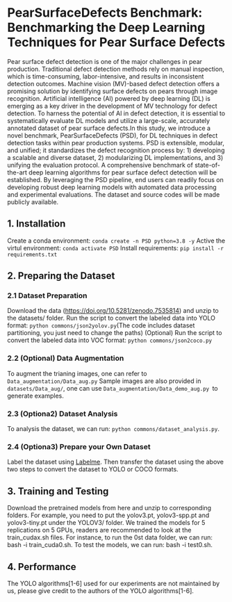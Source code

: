 # PearSurfaceDefects Benchmark: Benchmarking the Deep Learning Techniques for Pear Surface Defects
Pear surface defect detection is one of the major challenges in pear production. Traditional defect detection methods rely on manual inspection, which is time-consuming, labor-intensive, and results in inconsistent detection outcomes. Machine vision (MV)-based defect detection offers a promising solution by identifying surface defects on pears through image recognition. Artificial intelligence (AI) powered by deep learning (DL) is emerging as a key driver in the development of MV technology for defect detection. To harness the potential of AI in defect detection, it is essential to systematically evaluate DL models and utilize a large-scale, accurately annotated dataset of pear surface defects.In this study, we introduce a novel benchmark, PearSurfaceDefects (PSD), for DL techniques in defect detection tasks within pear production systems. PSD is extensible, modular, and unified; it standardizes the defect recognition process by: 1) developing a scalable and diverse dataset, 2) modularizing DL implementations, and 3) unifying the evaluation protocol. A comprehensive benchmark of state-of-the-art deep learning algorithms for pear surface defect detection will be established. By leveraging the PSD pipeline, end users can readily focus on developing robust deep learning models with automated data processing and experimental evaluations. The dataset and source codes will be made publicly available.

## 1. Installation
Create a conda environment:  `conda create -n PSD python=3.8 -y` 
Active the virtul environment: `conda activate PSD`
Install requirements: `pip install -r requirements.txt`

## 2. Preparing the Dataset
### 2.1 Dataset Preparation
Download the data (https://doi.org/10.5281/zenodo.7535814) and unzip to the datasets/ folder.
Run the script to convert the labeled data into YOLO format: `python commons/json2yolov.py`(The code includes dataset partitioning, you just need to change the paths)
(Optional) Run the script to convert the labeled data into VOC format: `python commons/json2coco.py `
### 2.2 (Optional) Data Augmentation
To augment the trianing images, one can refer to `Data_augmentation/Data_aug.py`
Sample images are also provided in `datasets/Data_aug/`, one can use `Data_augmentation/Data_demo_aug.py `to generate examples.
### 2.3 (Optiona2) Dataset Analysis
To analysis the dataset, we can run: `python commons/dataset_analysis.py`.
### 2.4 (Optiona3) Prepare your Own Dataset
Label the dataset using [Labelme](https://github.com/labelmeai/labelme).
Then transfer the dataset using the above two steps to convert the dataset to YOLO or COCO formats.
## 3. Training and Testing
Download the pretrained models from here and unzip to corresponding folders. For example, you need to put the yolov3.pt, yolov3-spp.pt and yolov3-tiny.pt under the YOLOV3/ folder.
We trained the models for 5 replications on 5 GPUs, readers are recommended to look at the train_cudax.sh files. For instance, to run the 0st data folder, we can run: bash -i train_cuda0.sh.
To test the models, we can run: bash -i test0.sh.
## 4. Performance
The YOLO algorithms[1-6] used for our experiments are not maintained by us, please give credit to the authors of the YOLO algorithms[1-6].
